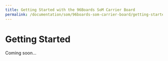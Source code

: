 ```yaml
---
title: Getting Started with the 96Boards SoM Carrier Board
permalink: /documentation/som/96boards-som-carrier-board/getting-started/
---
```

# Getting Started

Coming soon...